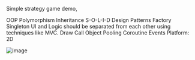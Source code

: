 Simple strategy game demo,

OOP
Polymorphism
Inheritance
S-O-L-I-D
Design Patterns
Factory
Singleton
UI and Logic should be separated from each other using techniques like MVC.
Draw Call
Object Pooling
Coroutine
Events
Platform: 2D

![image](https://github.com/ali-aslan/PtnDemo/assets/63080067/a3ea90c3-9489-4bcc-85a3-a1a29ee25ccc)
